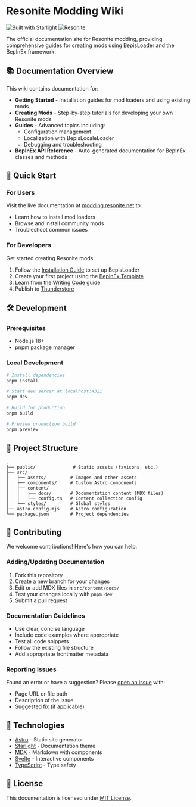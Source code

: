 # Resonite Modding Wiki

[![Built with Starlight](https://astro.badg.es/v2/built-with-starlight/tiny.svg)](https://starlight.astro.build)
[![Resonite](https://img.shields.io/badge/Resonite-Modding-blue)](https://resonite.com)

The official documentation site for Resonite modding, providing comprehensive guides for creating mods using BepisLoader and the BepInEx framework.

## 📚 Documentation Overview

This wiki contains documentation for:

- **Getting Started** - Installation guides for mod loaders and using existing mods
- **Creating Mods** - Step-by-step tutorials for developing your own Resonite mods
- **Guides** - Advanced topics including:
  - Configuration management
  - Localization with BepisLocaleLoader
  - Debugging and troubleshooting
- **BepInEx API Reference** - Auto-generated documentation for BepInEx classes and methods

## 🚀 Quick Start

### For Users

Visit the live documentation at [modding.resonite.net](https://modding.resonite.net/) to:

- Learn how to install mod loaders
- Browse and install community mods
- Troubleshoot common issues

### For Developers

Get started creating Resonite mods:

1. Follow the [Installation Guide](/getting-started/installation) to set up BepisLoader
2. Create your first project using the [BepInEx Template](https://github.com/ResoniteModding/BepInEx.Templates)
3. Learn from the [Writing Code](/creating-a-mod/writing-code) guide
4. Publish to [Thunderstore](https://thunderstore.io/c/resonite/)

## 🛠️ Development

### Prerequisites

- Node.js 18+
- pnpm package manager

### Local Development

```bash
# Install dependencies
pnpm install

# Start dev server at localhost:4321
pnpm dev

# Build for production
pnpm build

# Preview production build
pnpm preview
```

## 📁 Project Structure

```
.
├── public/              # Static assets (favicons, etc.)
├── src/
│   ├── assets/         # Images and other assets
│   ├── components/     # Custom Astro components
│   ├── content/
│   │   ├── docs/       # Documentation content (MDX files)
│   │   └── config.ts   # Content collection config
│   └── styles/         # Global styles
├── astro.config.mjs    # Astro configuration
└── package.json        # Project dependencies
```

## 📝 Contributing

We welcome contributions! Here's how you can help:

### Adding/Updating Documentation

1. Fork this repository
2. Create a new branch for your changes
3. Edit or add MDX files in `src/content/docs/`
4. Test your changes locally with `pnpm dev`
5. Submit a pull request

### Documentation Guidelines

- Use clear, concise language
- Include code examples where appropriate
- Test all code snippets
- Follow the existing file structure
- Add appropriate frontmatter metadata

### Reporting Issues

Found an error or have a suggestion? Please [open an issue](https://github.com/your-repo/issues) with:

- Page URL or file path
- Description of the issue
- Suggested fix (if applicable)

## 🔧 Technologies

- [Astro](https://astro.build) - Static site generator
- [Starlight](https://starlight.astro.build) - Documentation theme
- [MDX](https://mdxjs.com) - Markdown with components
- [Svelte](https://svelte.dev) - Interactive components
- [TypeScript](https://www.typescriptlang.org) - Type safety

## 📄 License

This documentation is licensed under [MIT License](LICENSE).
